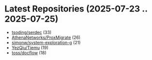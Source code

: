 # Latest Repositories (2025-07-23 .. 2025-07-25)

- [tsoding/serdec](https://github.com/tsoding/serdec) (33)
- [AthenaNetworks/ProxMigrate](https://github.com/AthenaNetworks/ProxMigrate) (26)
- [simonw/system-exploration-g](https://github.com/simonw/system-exploration-g) (21)
- [YezQiu/Tiemu](https://github.com/YezQiu/Tiemu) (19)
- [toss/docflow](https://github.com/toss/docflow) (18)
